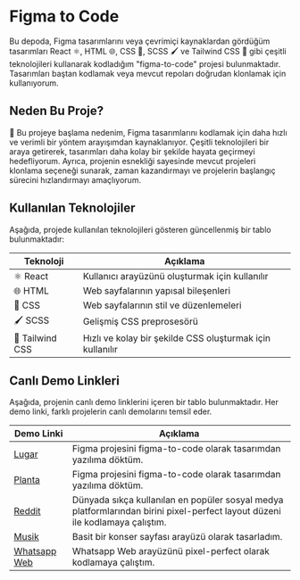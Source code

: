 # Figma to Code

Bu depoda, Figma tasarımlarını veya çevrimiçi kaynaklardan gördüğüm tasarımları React ⚛️, HTML 🌐, CSS 🎨, SCSS 🖌️ ve Tailwind CSS 🌈 gibi çeşitli teknolojileri kullanarak kodladığım "figma-to-code" projesi bulunmaktadır. Tasarımları baştan kodlamak veya mevcut repoları doğrudan klonlamak için kullanıyorum.

## Neden Bu Proje?

🚀 Bu projeye başlama nedenim, Figma tasarımlarını kodlamak için daha hızlı ve verimli bir yöntem arayışımdan kaynaklanıyor. Çeşitli teknolojileri bir araya getirerek, tasarımları daha kolay bir şekilde hayata geçirmeyi hedefliyorum. Ayrıca, projenin esnekliği sayesinde mevcut projeleri klonlama seçeneği sunarak, zaman kazandırmayı ve projelerin başlangıç sürecini hızlandırmayı amaçlıyorum.

## Kullanılan Teknolojiler

Aşağıda, projede kullanılan teknolojileri gösteren güncellenmiş bir tablo bulunmaktadır:

| Teknoloji       | Açıklama                                  |
|-----------------|-------------------------------------------|
| ⚛️ React        | Kullanıcı arayüzünü oluşturmak için kullanılır |
| 🌐 HTML         | Web sayfalarının yapısal bileşenleri        |
| 🎨 CSS          | Web sayfalarının stil ve düzenlemeleri     |
| 🖌️ SCSS         | Gelişmiş CSS preprosesörü                  |
| 🌈 Tailwind CSS | Hızlı ve kolay bir şekilde CSS oluşturmak için kullanılır |

## Canlı Demo Linkleri

Aşağıda, projenin canlı demo linklerini içeren bir tablo bulunmaktadır. Her demo linki, farklı projelerin canlı demolarını temsil eder.

| Demo Linki     | Açıklama                   |
|----------------|----------------------------|
| [Lugar](https://lugarwebsite.netlify.app/) | Figma projesini figma-to-code olarak tasarımdan yazılıma döktüm.     |
| [Planta](https://plantawebsite.netlify.app/) | Figma projesini figma-to-code olarak tasarımdan yazılıma döktüm.     |
| [Reddit ](https://redditwebsite.netlify.app/) | Dünyada sıkça kullanılan en popüler sosyal medya platformlarından birini pixel-perfect layout düzeni ile kodlamaya çalıştım.   |
| [Musik](https://musik-site.vercel.app/) | Basit bir konser sayfası arayüzü olarak tasarladım.    | 
| [Whatsapp Web](https://whatzapp-web.netlify.app/) | Whatsapp Web arayüzünü pixel-perfect olarak kodlamaya çalıştım.|



